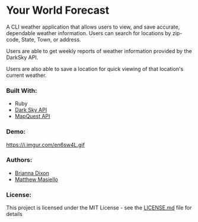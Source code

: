 # Your World Forecast
A CLI weather application that allows users to view, and save accurate, dependable weather information. Users can search for locations by zip-code, State, Town, or address.

Users are able to get weekly reports of weather information provided by the DarkSky API.

Users are also able to save a location for quick viewing of that location's current weather.

### Built With:
 - Ruby 
 - [Dark Sky API](https://darksky.net/dev)  
 - [MapQuest API](https://developer.mapquest.com/documentation/)

### Demo:
https://i.imgur.com/en6sw4L.gif

### Authors:
 - [Brianna Dixon](https://github.com/bdix1111)
 - [Matthew Masiello](https://github.com/sotek222)

 ### License:
 This project is licensed under the MIT License - see the [LICENSE.md](LICENSE.md) file for details
